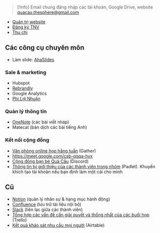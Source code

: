 > [!info] Email chung đăng nhập các tài khoản, Google Drive, website
> quacau.thesphere@gmail.com


- [Quản trị website](https://xn--qucu-hr5aza.cc/wp-login.php)
- [Đăng ký TNV](https://xn--qucu-hr5aza.cc/wp-admin/admin.php?page=formidable-entries&frm-full=1&frm_action=list&form=19 "Formidable | Entries - Quả Cầu")
- [Thu chi](https://airtable.com/invite/l?inviteId=invA96UZocKaeqlVm&inviteToken=f9985f7d4b1dbc9abc798dffd5df4281f181d1b9166b04453e97d32fcb1f229b&utm_medium=email&utm_source=product_team&utm_content=transactional-alerts)
## Các công cụ chuyên môn
- Làm slide: [AhaSlides](https://ahaslides.com)
### Sale & marketing
- Hubspot
- [Rebrandly](https://app.rebrandly.com/links "https://app.rebrandly.com/links")
- Google Analytics
- [Phi Lợi Nhuận](http://www.philoinhuan.org/to-chuc "http://www.philoinhuan.org/to-chuc")

### Quản lý thông tin
- [OneNote](https://1drv.ms/u/s!AooXkYrfSXq4g9AKwbfgiXof3EvnTw "https://1drv.ms/u/s!AooXkYrfSXq4g9AKwbfgiXof3EvnTw") (các bài viết nháp)
- Matecat (bản dịch các bài tiếng Anh)

### Kết nối cộng đồng
- [Văn phòng online họp hằng tuần](https://app.gather.town/app/HORy5Nfdxubna7a2/QuaCau) (Gather)
- https://meet.google.com/csb-qgqa-hvx
- [Cộng đồng bạn bè Quả Cầu](https://discord.gg/jWTk4EHFK2) (Discord)
- [Thông tin tự giới thiệu của các thành viên trong nhóm](https://padlet.com/quacau/r9zrjlayqxpp80c9) (Padlet). Khuyến khích tạo tài khoản nếu bạn định làm một cái cho mình

## Cũ
- [Notion](https://www.notion.so/quacau/Danh-s-ch-nh-n-s-168a9369b8034bbca6b1771a498b42b5 "https://www.notion.so/quacau/Danh-s-ch-nh-n-s-168a9369b8034bbca6b1771a498b42b5") (quản lý nhân sự & hạng mục hành động)
- [Confluence](https://quacau.atlassian.net/wiki/ "https://quacau.atlassian.net/wiki/") (lưu trữ tài liệu nội bộ)
- [Slack](https://join.slack.com/t/qucu/shared_invite/zt-o617i011-LVRLfNcBpsXQsxfky1geLA "https://join.slack.com/t/qucu/shared_invite/zt-o617i011-LVRLfNcBpsXQsxfky1geLA") (liên lạc giữa các thành viên)
- [Tổng hợp các vấn đề cần giải quyết và thống nhất của các buổi họp](https://trello.com/b/LXTuXpLh) (Trello)
- [Kết quả khảo sát nhu cầu mọi người](https://airtable.com/invite/l?inviteId=invZKdV0jGFqtR2oe&inviteToken=6cb6d442ce2d47923d4d3f5e97fdc0ce04a2868d49825ca3becc37d50266201a&utm_source=email) (Airtable)
